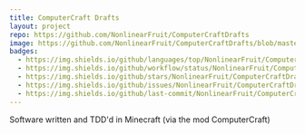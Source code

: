 ```yaml
---
title: ComputerCraft Drafts
layout: project
repo: https://github.com/NonlinearFruit/ComputerCraftDrafts
image: https://github.com/NonlinearFruit/ComputerCraftDrafts/blob/master/.icon.png?raw=true
badges:
  - https://img.shields.io/github/languages/top/NonlinearFruit/ComputerCraftDrafts
  - https://img.shields.io/github/workflow/status/NonlinearFruit/ComputerCraftDrafts/test?label=tests
  - https://img.shields.io/github/stars/NonlinearFruit/ComputerCraftDrafts
  - https://img.shields.io/github/issues/NonlinearFruit/ComputerCraftDrafts
  - https://img.shields.io/github/last-commit/NonlinearFruit/ComputerCraftDrafts
---
```


Software written and TDD'd in Minecraft (via the mod ComputerCraft)
